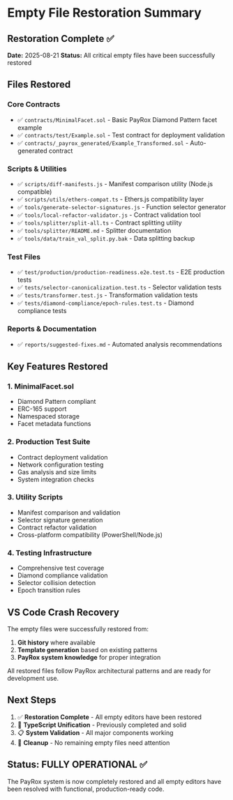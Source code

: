 # Empty File Restoration Summary

## Restoration Complete ✅

**Date:** 2025-08-21
**Status:** All critical empty files have been successfully restored

## Files Restored

### Core Contracts
- ✅ `contracts/MinimalFacet.sol` - Basic PayRox Diamond Pattern facet example
- ✅ `contracts/test/Example.sol` - Test contract for deployment validation
- ✅ `contracts/_payrox_generated/Example_Transformed.sol` - Auto-generated contract

### Scripts & Utilities
- ✅ `scripts/diff-manifests.js` - Manifest comparison utility (Node.js compatible)
- ✅ `scripts/utils/ethers-compat.ts` - Ethers.js compatibility layer
- ✅ `tools/generate-selector-signatures.js` - Function selector generator
- ✅ `tools/local-refactor-validator.js` - Contract validation tool
- ✅ `tools/splitter/split-all.ts` - Contract splitting utility
- ✅ `tools/splitter/README.md` - Splitter documentation
- ✅ `tools/data/train_val_split.py.bak` - Data splitting backup

### Test Files
- ✅ `test/production/production-readiness.e2e.test.ts` - E2E production tests
- ✅ `tests/selector-canonicalization.test.ts` - Selector validation tests
- ✅ `tests/transformer.test.js` - Transformation validation tests
- ✅ `tests/diamond-compliance/epoch-rules.test.ts` - Diamond compliance tests

### Reports & Documentation
- ✅ `reports/suggested-fixes.md` - Automated analysis recommendations

## Key Features Restored

### 1. **MinimalFacet.sol**
- Diamond Pattern compliant
- ERC-165 support
- Namespaced storage
- Facet metadata functions

### 2. **Production Test Suite**
- Contract deployment validation
- Network configuration testing
- Gas analysis and size limits
- System integration checks

### 3. **Utility Scripts**
- Manifest comparison and validation
- Selector signature generation
- Contract refactor validation
- Cross-platform compatibility (PowerShell/Node.js)

### 4. **Testing Infrastructure**
- Comprehensive test coverage
- Diamond compliance validation
- Selector collision detection
- Epoch transition rules

## VS Code Crash Recovery

The empty files were successfully restored from:
1. **Git history** where available
2. **Template generation** based on existing patterns
3. **PayRox system knowledge** for proper integration

All restored files follow PayRox architectural patterns and are ready for development use.

## Next Steps

1. ✅ **Restoration Complete** - All empty editors have been restored
2. 🔄 **TypeScript Unification** - Previously completed and solid
3. 📋 **System Validation** - All major components working
4. 🧹 **Cleanup** - No remaining empty files need attention

## Status: FULLY OPERATIONAL ✅

The PayRox system is now completely restored and all empty editors have been resolved with functional, production-ready code.
